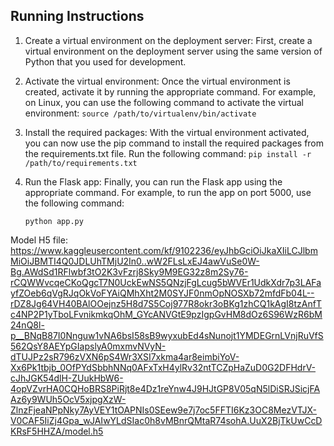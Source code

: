 ## Running Instructions

1. Create a virtual environment on the deployment server: First, create a virtual environment on the deployment server using the same version of Python that you used for development.

2. Activate the virtual environment: Once the virtual environment is created, activate it by running the appropriate command. For example, on Linux, you can use the following command to activate the virtual environment: 
	```source /path/to/virtualenv/bin/activate```

3. Install the required packages: With the virtual environment activated, you can now use the pip command to install the required packages from the requirements.txt file. Run the following command: 
	```pip install -r /path/to/requirements.txt```

4. Run the Flask app: Finally, you can run the Flask app using the appropriate command. For example, to run the app on port 5000, use the following command: 

	```python app.py```


Model H5 file:
https://www.kaggleusercontent.com/kf/9102236/eyJhbGciOiJkaXIiLCJlbmMiOiJBMTI4Q0JDLUhTMjU2In0..wW2FLsLxEJ4awVuSe0W-Bg.AWdSd1RFlwbf3tO2K3vFzrj8Sky9M9EG32z8m2Sy76-rCQWWvcqeCKoQgcT7N0UckEwNS5QNzjFgLcug5bWVEr1UdkXdr7p3LAFayfZOeb6qVgRJqOkVoFYAiQMhXht2M0SYJF0nmOpNOSXb72mfdFb04L--rDZ8Jg64VH40BAlOOejnz5H8d7S5Coj977R8okr3oBKg1zhCQ1kAgI8tzAnfTc4NP2P1yTboLFvnikmkqOhM_GYcANVGtE9pzIgpGvHM8dOz6S96WzR6bM24nQ8l-p__BNqB87I0Nnguw1vNA6bsI58sB9wyxubEd4sNunojt1YMDEGrnLVnjRuVfS562QsY8AEYpGIapslyA0mxmvNVyN-dTUJPz2sR796zVXN6pS4Wr3XSI7xkma4ar8eimbiYoV-Xx6Pk1tbjb_0OfPYdSbbhNNq0AFxTxH4ylRv32ntTCZpHaZuD0G2DFHdrV-cJhJGK54dlH-ZUukHbW6-4opVZvrHA0CQHoBRS8PiRjt8e4Dz1reYnw4J9HJtGP8V05qN5lDiSRJSicjFAAz6y9WUh5OcV5xjpgXzW-ZlnzFjeaNPpNky7AyVEY1tOAPNIs0SEew9e7j7oc5FFTI6Kz3OC8MezVTJX-V0CAF5IiZj4Gpa_wJAIwYLdSIac0h8vMBnrQMtaR74sohA.UuX2BjTkUwCcDKRsF5HHZA/model.h5